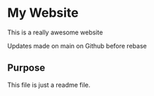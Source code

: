 # My Website

This is a really awesome website

Updates made on main on Github before rebase

## Purpose

This file is just a readme file.
